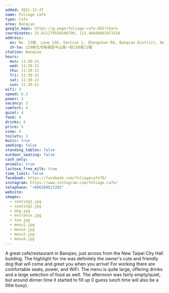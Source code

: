 ```yaml
---
added: 2021-12-27
name: Foliage cafe
type: Cafe
area: Banqiao
google_maps: https://g.page/foliage-cafe-662?share
coordinates: 25.011279530286796, 121.46648663973326
address:
  en: No. 23號, Lane 158, Section 1, Zhongshan Rd, Banqiao District, New Taipei City, 220
  zh-tw: 220新北市板橋區中山路一段158巷23號
station: Banqiao
hours:
  mon: 11:30-21
  wed: 11:30-21
  thu: 11:30-21
  fri: 11:30-21
  sat: 11:30-22
  sun: 11:30-21
wifi: 3
speed: 6.3
power: 2
vacancy: 3
comfort: 4
quiet: 4
food: 4
drinks: 4
price: 5
view: 4
toilets: 3
music: true
smoking: false
standing_tables: false
outdoor_seating: false
cash_only: 
animals: true
lactose_free_milk: true
time_limit: false
facebook: https://facebook.com/foliagecafe76/
instagram: https://www.instagram.com/foliage.cafe/
telephone: "+886289517202"
website: 
images:
  - seating1.jpg
  - seating2.jpg
  - dog.jpg
  - entrance.jpg
  - tea.jpg
  - menu1.jpg
  - menu2.jpg
  - menu3.jpg
  - menu4.jpg
---
```


A great cafe/restaurant in Banqiao, just across from the New Taipei City Hall building. The highlight for me was definitely the owner's cute and friendly dog that will come and greet you when you arrive! For working there are comfortable seats, power, and WiFi. The menu is quite large, offering drinks and a large selection of food as well. The afternoon was fairly empty/quiet, but around dinner time it started to fill up (I guess lunch time will also be a little busy).
